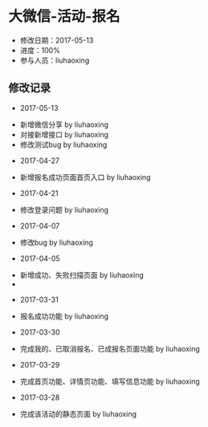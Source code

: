 # 大微信-活动-报名
- 修改日期：2017-05-13 
- 进度：100%  
- 参与人员：liuhaoxing 

## 修改记录
- 2017-05-13
* 新增微信分享 by liuhaoxing
* 对接新增接口 by liuhaoxing
* 修改测试bug by liuhaoxing

- 2017-04-27
* 新增报名成功页面首页入口 by liuhaoxing

- 2017-04-21
* 修改登录问题 by liuhaoxing

- 2017-04-07
* 修改bug by liuhaoxing

- 2017-04-05
* 新增成功、失败扫描页面 by liuhaoxing
* 
- 2017-03-31
* 报名成功功能 by liuhaoxing

- 2017-03-30
* 完成我的、已取消报名、已成报名页面功能 by liuhaoxing

- 2017-03-29
* 完成首页功能、详情页功能、填写信息功能 by liuhaoxing

- 2017-03-28
* 完成该活动的静态页面 by liuhaoxing

